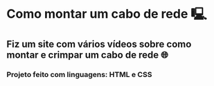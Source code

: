 # Como montar um cabo de rede 🖳
## Fiz um site com vários vídeos sobre como montar e crimpar um cabo de rede 🌐
### Projeto feito com linguagens: HTML e CSS
